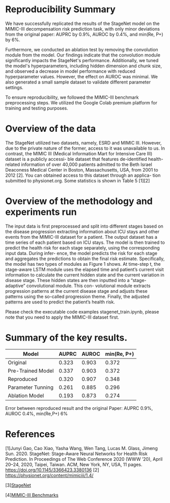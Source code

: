 
# Reproducibility Summary

We have successfully replicated the results of the StageNet model on the MIMIC-III decompensation risk prediction task, with only minor deviations from the original paper: AUPRC by 0.9%, AUROC by 0.4%, and min(Re, P+) by 6%. 

Furthermore, we conducted an ablation test by removing the convolution module from the model. Our findings indicate that the convolution module significantly impacts the StageNet's performance. Additionally, we tuned the model's hyperparameters, including hidden dimension and chunk size, and observed a decrease in model performance with reduced hyperparameter values. However, the effect on AUROC was minimal. We also generated a small sample dataset to validate different parameter settings.

To ensure reproducibility, we followed the MIMIC-III benchmark preprocessing steps. We utilized the Google Colab premium platform for training and testing purposes.


# Overview of the data 

The StageNet utilized two datasets, namely, ESRD
and MIMIC III. However, due to the private nature
of the former, access to it was unavailable to us. In
contrast, the MIMIC III (Medical Information Mart
for Intensive Care III) dataset is a publicly accessi-
ble dataset that features de-identified health-related
information of over 40,000 patients admitted to the
Beth Israel Deaconess Medical Center in Boston,
Massachusetts, USA, from 2001 to 2012 [2]. You can
obtained access to this dataset through an applica-
tion submitted to physionet.org. Some statistics is
shown in Table 5 [1][2]

# Overview of the methodology and experiments run

The input data is first preprocessed and split into
different stages based on the disease progression
extracting information about ICU stays and other
events from the MIMIC-III dataset for a patient.
The output dataset has a time series of each patient
based on ICU stays. The model is then trained
to predict the health risk for each stage separately,
using the corresponding input data. During infer-
ence, the model predicts the risk for each stage and
aggregates the predictions to obtain the final risk
estimate.
Specifically, the model has two types of modules
as Figure 1 shows. At time-step t, the stage-aware
LSTM module uses the elapsed time and patient’s
current visit information to calculate the current
hidden state and the current variation in disease
stage. These hidden states are then inputted into a
“stage-adaptive” convolutional module. This con-
volutional module extracts progression patterns at
the current disease stage and adjusts these patterns
using the so-called progression theme. Finally, the
adjusted patterns are used to predict the patient’s
health risk.

Please check the executable code examples stagenet_train.ipynb, please note that you need to apply the MIMIC-III dataset first.

# Summary of the key results.

| Model | AUPRC | AUROC | min(Re, P+)
|------------------|------------------|------------------|------------------|
| Original | 0.323  | 0.903  | 0.372 |
| Pre-Trained Model  | 0.337  | 0.903  | 0.372 |
| Reproduced  | 0.320  | 0.907  | 0.348 |
| Parameter Tunning  | 0.261  | 0.885  | 0.296 |
|Ablation Model | 0.193  | 0.873  | 0.274 |

Error between reproduced result and the original Paper: AUPRC 0.9%, AUROC 0.4%, min(Re,P+) 6%


# References 

[1]Junyi Gao, Cao Xiao, Yasha Wang, Wen Tang, Lucas M. Glass, Jimeng Sun. 2020. 
StageNet: Stage-Aware Neural Networks for Health Risk Prediction. 
In Proceedings of The Web Conference 2020 (WWW ’20), April 20–24, 2020, Taipei, Taiwan. ACM, New York, NY, USA, 11 pages. 
https://doi.org/10.1145/3366423.3380136
[2] https://physionet.org/content/mimiciii/1.4/

[3][StageNet](https://github.com/v1xerunt/StageNet)

[4][MIMIC-III Benchmarks](https://github.com/YerevaNN/mimic3-benchmarks/)

